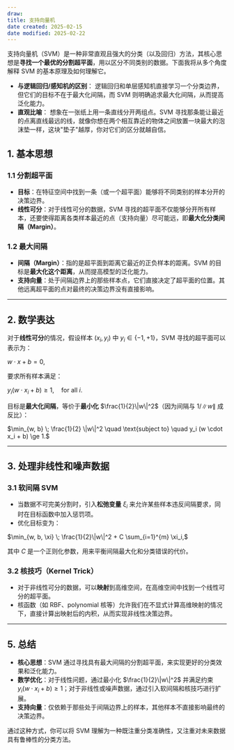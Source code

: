 ```yaml
---
draw:
title: 支持向量机
date created: 2025-02-15
date modified: 2025-02-22
---
```


支持向量机（SVM）是一种非常直观且强大的分类（以及回归）方法，其核心思想是**寻找一个最优的分割超平面**，用以区分不同类别的数据。下面我将从多个角度解释 SVM 的基本原理及如何理解它。

- **与逻辑回归/感知机的区别**：
  逻辑回归和单层感知机直接学习一个分类边界，但它们的目标不在于最大化间隔，而 SVM 则明确追求最大化间隔，从而提高泛化能力。
- **直观比喻**：
  想象在一张纸上用一条直线分开两组点。SVM 寻找那条能让最近的点离直线最远的线，就像你想在两个相互靠近的物体之间放置一块最大的泡沫垫一样，这块"垫子"越厚，你对它们的区分就越自信。

## 1. 基本思想

### 1.1 分割超平面

- **目标**：在特征空间中找到一条（或一个超平面）能够将不同类别的样本分开的决策边界。
- **线性可分**：对于线性可分的数据，SVM 寻找的超平面不仅能够分开所有样本，还要使得距离各类样本最近的点（支持向量）尽可能远，即**最大化分类间隔（Margin）**。

### 1.2 最大间隔

- **间隔（Margin）**：指的是超平面到距离它最近的正负样本的距离。SVM 的目标是**最大化这个距离**，从而提高模型的泛化能力。
- **支持向量**：处于间隔边界上的那些样本点，它们直接决定了超平面的位置。其他远离超平面的点对最终的决策边界没有直接影响。

---

## 2. 数学表达

对于**线性可分**的情况，假设样本 $(x_i, y_i)$ 中 $y_i \in \{-1, +1\}$，SVM 寻找的超平面可以表示为：

$w \cdot x + b = 0,$

要求所有样本满足：

$y_i (w \cdot x_i + b) \ge 1, \quad \text{for all } i.$

目标是**最大化间隔**，等价于**最小化** $\frac{1}{2}\|w\|^2$（因为间隔与 $1/\|w\|$ 成反比）：

$\min_{w, b} \; \frac{1}{2} \|w\|^2 \quad \text{subject to} \quad y_i (w \cdot x_i + b) \ge 1.$

---

## 3. 处理非线性和噪声数据

### 3.1 软间隔 SVM

- 当数据不可完美分割时，引入**松弛变量** $\xi_i$ 来允许某些样本违反间隔要求，同时在目标函数中加入惩罚项。
- 优化目标变为：

$\min_{w, b, \xi} \; \frac{1}{2}\|w\|^2 + C \sum_{i=1}^{m} \xi_i,$

其中 $C$ 是一个正则化参数，用来平衡间隔最大化和分类错误的代价。

### 3.2 核技巧（Kernel Trick）

- 对于非线性可分的数据，可以**映射**到高维空间，在高维空间中找到一个线性可分的超平面。
- 核函数（如 RBF、polynomial 核等）允许我们在不显式计算高维映射的情况下，直接计算出映射后的内积，从而实现非线性决策边界。

---

## 5. 总结

- **核心思想**：SVM 通过寻找具有最大间隔的分割超平面，来实现更好的分类效果和泛化能力。
- **数学优化**：对于线性问题，通过最小化 $\frac{1}{2}\|w\|^2$ 并满足约束 $y_i (w \cdot x_i + b) \ge 1$；对于非线性或噪声数据，通过引入软间隔和核技巧进行扩展。
- **支持向量**：仅依赖于那些处于间隔边界上的样本，其他样本不直接影响最终的决策边界。

通过这种方式，你可以将 SVM 理解为一种既注重分类准确性，又注重对未来数据具有鲁棒性的分类方法。
